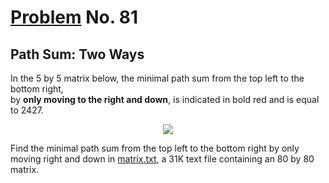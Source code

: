 # [Problem](https://projecteuler.net/problem=81) No. 81

## Path Sum: Two Ways

In the 5 by 5 matrix below, the minimal path sum from the top left to the bottom right,<br>
by **only moving to the right and down**, is indicated in bold red and is equal to 2427.

<div align="center">
    <img style="background: white;" src="https://render.githubusercontent.com/render/math?math=%5Cbegin%7Bpmatrix%7D%0D%0A%5Ccolor%7Bred%7D%7B131%7D%20%26%20673%20%26%20234%20%26%20103%20%26%2018%5C%5C%0D%0A%5Ccolor%7Bred%7D%7B201%7D%20%26%20%5Ccolor%7Bred%7D%7B96%7D%20%26%20%5Ccolor%7Bred%7D%7B342%7D%20%26%20965%20%26%20150%5C%5C%0D%0A630%20%26%20803%20%26%20%5Ccolor%7Bred%7D%7B746%7D%20%26%20%5Ccolor%7Bred%7D%7B422%7D%20%26%20111%5C%5C%0D%0A537%20%26%20699%20%26%20497%20%26%20%5Ccolor%7Bred%7D%7B121%7D%20%26%20956%5C%5C%0D%0A805%20%26%20732%20%26%20524%20%26%20%5Ccolor%7Bred%7D%7B37%7D%20%26%20%5Ccolor%7Bred%7D%7B331%7D%0D%0A%5Cend%7Bpmatrix%7D%0D">
</div>

<!-- $$
\begin{pmatrix}
\color{red}{131} & 673 & 234 & 103 & 18\\
\color{red}{201} & \color{red}{96} & \color{red}{342} & 965 & 150\\
630 & 803 & \color{red}{746} & \color{red}{422} & 111\\
537 & 699 & 497 & \color{red}{121} & 956\\
805 & 732 & 524 & \color{red}{37} & \color{red}{331}
\end{pmatrix}
$$ -->

Find the minimal path sum from the top left to the bottom right by only moving right and down in [matrix.txt](p081_matrix.txt), a 31K text file containing an 80 by 80 matrix.
